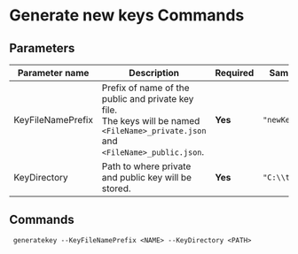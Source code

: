 # Generate new keys Commands

## Parameters

|Parameter name | Description																					| Required | Sample						|
|---------------|-----------------------------------------------------------------------------------------------|----------|-------------------------------|
|KeyFileNamePrefix| Prefix of name of the public and private key file. <br> The keys will be named `<FileName>_private.json` and `<FileName>_public.json`.|<b>Yes</b>|`"newKey"`|
|KeyDirectory| Path to where private and public key will be stored.|<b>Yes</b>|`"C:\\temp"`|

## Commands
```
 generatekey --KeyFileNamePrefix <NAME> --KeyDirectory <PATH>
```